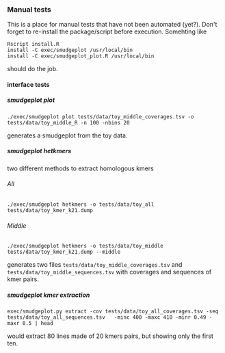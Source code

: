 ### Manual tests

This is a place for manual tests that have not been automated (yet?).
Don't forget to re-install the package/script before execution. Somehting like

```
Rscript install.R
install -C exec/smudgeplot /usr/local/bin
install -C exec/smudgeplot_plot.R /usr/local/bin
```

should do the job.

#### interface tests

##### smudgeplot plot

```
./exec/smudgeplot plot tests/data/toy_middle_coverages.tsv -o tests/data/toy_middle_R -n 100 -nbins 20
```

generates a smudgeplot from the toy data.

##### smudgeplot hetkmers

two different methods to extract homologous kmers

###### All

```
./exec/smudgeplot hetkmers -o tests/data/toy_all tests/data/toy_kmer_k21.dump
```

###### Middle

```
./exec/smudgeplot hetkmers -o tests/data/toy_middle tests/data/toy_kmer_k21.dump --middle
```

generates two files `tests/data/toy_middle_coverages.tsv` and `tests/data/toy_middle_sequences.tsv` with coverages and sequences of kmer pairs.


##### smudgeplot kmer extraction

```
exec/smudgeplot.py extract -cov tests/data/toy_all_coverages.tsv -seq tests/data/toy_all_sequences.tsv   -minc 400 -maxc 410 -minr 0.49 -maxr 0.5 | head
```

would extract 80 lines made of 20 kmers pairs, but showing only the first ten.
